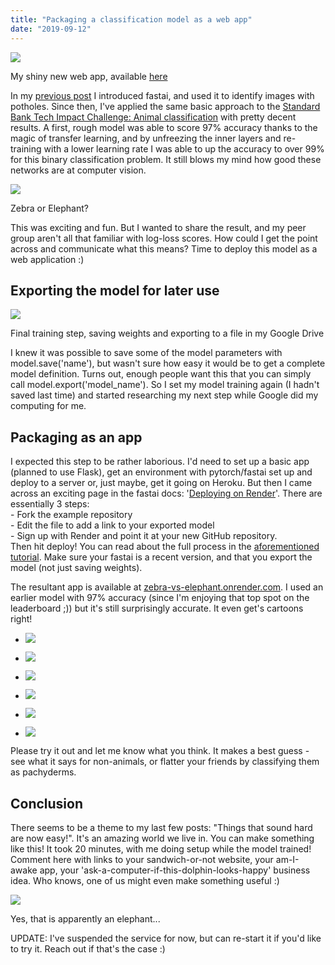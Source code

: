 ```yaml
---
title: "Packaging a classification model as a web app"
date: "2019-09-12"
---
```


[![](../images/wordpress_export/2019/09/screenshot-from-2019-09-12-13-03-18.png?w=1024)](https://zebra-vs-elephant.onrender.com)

My shiny new web app, available [here](https://zebra-vs-elephant.onrender.com)

In my [previous post](https://datasciencecastnet.home.blog/2019/09/06/pothole-detection-aka-johno-tries-fastai/) I introduced fastai, and used it to identify images with potholes. Since then, I've applied the same basic approach to the [Standard Bank Tech Impact Challenge: Animal classification](https://zindi.africa/competitions/sbtic-animal-classification) with pretty decent results. A first, rough model was able to score 97% accuracy thanks to the magic of transfer learning, and by unfreezing the inner layers and re-training with a lower learning rate I was able to up the accuracy to over 99% for this binary classification problem. It still blows my mind how good these networks are at computer vision.

![](../images/wordpress_export/2019/09/screenshot-from-2019-09-12-11-36-03.png?w=840)

Zebra or Elephant?

This was exciting and fun. But I wanted to share the result, and my peer group aren't all that familiar with log-loss scores. How could I get the point across and communicate what this means? Time to deploy this model as a web application :)

## Exporting the model for later use

![](../images/wordpress_export/2019/09/screenshot-from-2019-09-12-16-32-31.png?w=399)

Final training step, saving weights and exporting to a file in my Google Drive

I knew it was possible to save some of the model parameters with model.save('name'), but wasn't sure how easy it would be to get a complete model definition. Turns out, enough people want this that you can simply call model.export('model\_name'). So I set my model training again (I hadn't saved last time) and started researching my next step while Google did my computing for me.

## Packaging as an app

I expected this step to be rather laborious. I'd need to set up a basic app (planned to use Flask), get an environment with pytorch/fastai set up and deploy to a server or, just maybe, get it going on Heroku. But then I came across an exciting page in the fastai docs: '[Deploying on Render](https://course.fast.ai/deployment_render.html)'. There are essentially 3 steps:  
\- Fork the example repository  
\- Edit the file to add a link to your exported model  
\- Sign up with Render and point it at your new GitHub repository.  
Then hit deploy! You can read about the full process in the [aforementioned tutorial](https://course.fast.ai/deployment_render.html). Make sure your fastai is a recent version, and that you export the model (not just saving weights).

The resultant app is available at [zebra-vs-elephant.onrender.com](https://zebra-vs-elephant.onrender.com). I used an earlier model with 97% accuracy (since I'm enjoying that top spot on the leaderboard ;)) but it's still surprisingly accurate. It even get's cartoons right!

- ![](../images/wordpress_export/2019/09/screenshot-from-2019-09-12-12-08-38.png?w=496)
    
- ![](../images/wordpress_export/2019/09/screenshot-from-2019-09-12-12-08-57.png?w=403)
    
- ![](../images/wordpress_export/2019/09/screenshot-from-2019-09-12-13-00-29.png?w=352)
    
- ![](../images/wordpress_export/2019/09/screenshot-from-2019-09-12-13-00-43.png?w=414)
    
- ![](../images/wordpress_export/2019/09/classify2.jpeg?w=270)
    
- ![](../images/wordpress_export/2019/09/classify3.jpeg?w=281)
    

Please try it out and let me know what you think. It makes a best guess - see what it says for non-animals, or flatter your friends by classifying them as pachyderms.

## Conclusion

There seems to be a theme to my last few posts: "Things that sound hard are now easy!". It's an amazing world we live in. You can make something like this! It took 20 minutes, with me doing setup while the model trained! Comment here with links to your sandwich-or-not website, your am-I-awake app, your 'ask-a-computer-if-this-dolphin-looks-happy' business idea. Who knows, one of us might even make something useful :)

![](../images/wordpress_export/2019/09/screenshot-from-2019-09-12-16-56-03.png?w=386)

Yes, that is apparently an elephant...

UPDATE: I've suspended the service for now, but can re-start it if you'd like to try it. Reach out if that's the case :)
